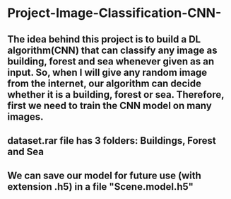# Project-Image-Classification-CNN-

## The idea behind this project is to build a DL algorithm(CNN) that can classify any image as building, forest and sea whenever given as an input. So, when I will give any random image from the internet, our algorithm can decide whether it is a building, forest or sea. Therefore, first we need to train the CNN model on many images. 

## dataset.rar file has 3 folders: Buildings, Forest and Sea 

## We can save our model for future use (with extension .h5) in a file "Scene.model.h5"
